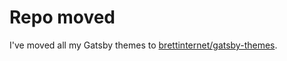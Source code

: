 # Repo moved

I've moved all my Gatsby themes to [brettinternet/gatsby-themes](https://github.com/brettinternet/gatsby-themes).
